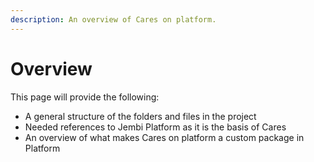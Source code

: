 ```yaml
---
description: An overview of Cares on platform.
---
```


# Overview

This page will provide the following:&#x20;

* A general structure of the folders and files in the project&#x20;
* Needed references to Jembi Platform as it is the basis of Cares
* An overview of what makes Cares on platform a custom package in Platform&#x20;
